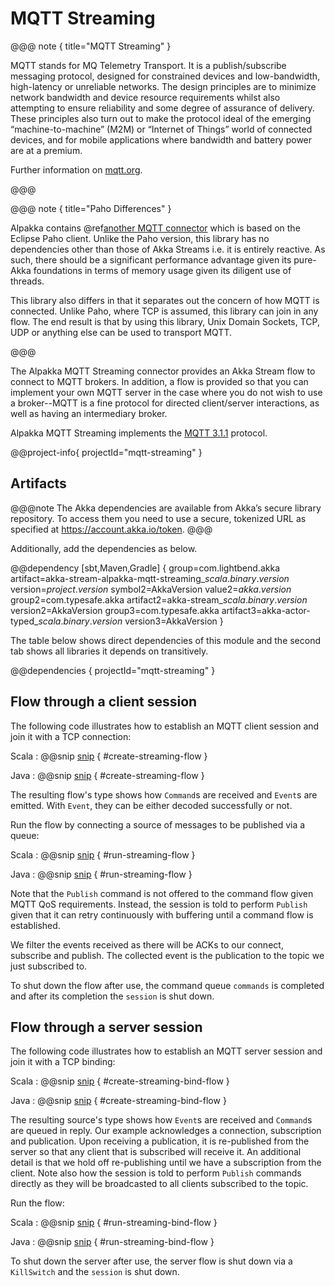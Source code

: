 # MQTT Streaming

@@@ note { title="MQTT Streaming" }

MQTT stands for MQ Telemetry Transport. It is a publish/subscribe messaging protocol, designed for constrained devices and low-bandwidth, high-latency or unreliable networks. The design principles are to minimize network bandwidth and device resource requirements whilst also attempting to ensure reliability and some degree of assurance of delivery. These principles also turn out to make the protocol ideal of the emerging “machine-to-machine” (M2M) or “Internet of Things” world of connected devices, and for mobile applications where bandwidth and battery power are at a premium.  

Further information on [mqtt.org](https://mqtt.org/).

@@@ 

@@@ note { title="Paho Differences" }

Alpakka contains @ref[another MQTT connector](mqtt.md) which is based on the Eclipse Paho client. Unlike the Paho version, this library has no dependencies other than those of Akka Streams i.e. it is entirely reactive. As such, there should be a significant performance advantage given its pure-Akka foundations in terms of memory usage given its diligent use of threads.

This library also differs in that it separates out the concern of how MQTT is connected. Unlike Paho, where TCP is assumed, this library can join in any flow. The end result is that by using this library, Unix Domain Sockets, TCP, UDP or anything else can be used to transport MQTT.

@@@

The Alpakka MQTT Streaming connector provides an Akka Stream flow to connect to MQTT brokers. In addition, a flow is provided so that you can implement your own MQTT server in the case where you do not wish to use a broker--MQTT is a fine protocol for directed client/server interactions, as well as having an intermediary broker.

Alpakka MQTT Streaming implements the [MQTT 3.1.1](https://docs.oasis-open.org/mqtt/mqtt/v3.1.1/os/mqtt-v3.1.1-os.html) protocol.

@@project-info{ projectId="mqtt-streaming" }

## Artifacts

@@@note
The Akka dependencies are available from Akka’s secure library repository. To access them you need to use a secure, tokenized URL as specified at https://account.akka.io/token.
@@@

Additionally, add the dependencies as below.

@@dependency [sbt,Maven,Gradle] {
  group=com.lightbend.akka
  artifact=akka-stream-alpakka-mqtt-streaming_$scala.binary.version$
  version=$project.version$
  symbol2=AkkaVersion
  value2=$akka.version$
  group2=com.typesafe.akka
  artifact2=akka-stream_$scala.binary.version$
  version2=AkkaVersion
  group3=com.typesafe.akka
  artifact3=akka-actor-typed_$scala.binary.version$
  version3=AkkaVersion
}

The table below shows direct dependencies of this module and the second tab shows all libraries it depends on transitively.

@@dependencies { projectId="mqtt-streaming" }

## Flow through a client session

The following code illustrates how to establish an MQTT client session and join it with a TCP connection:

Scala
: @@snip [snip](/mqtt-streaming/src/test/scala/docs/scaladsl/MqttFlowSpec.scala) { #create-streaming-flow }

Java
: @@snip [snip](/mqtt-streaming/src/test/java/docs/javadsl/MqttFlowTest.java) { #create-streaming-flow }

The resulting flow's type shows how `Command`s are received and `Event`s are emitted. With `Event`, they can
be either decoded successfully or not.

Run the flow by connecting a source of messages to be published via a queue:

Scala
: @@snip [snip](/mqtt-streaming/src/test/scala/docs/scaladsl/MqttFlowSpec.scala) { #run-streaming-flow }

Java
: @@snip [snip](/mqtt-streaming/src/test/java/docs/javadsl/MqttFlowTest.java) { #run-streaming-flow }

Note that the `Publish` command is not offered to the command flow given MQTT QoS requirements. Instead, the 
session is told to perform `Publish` given that it can retry continuously with buffering until a command 
flow is established.

We filter the events received as there will be ACKs to our connect, subscribe and publish. The collected event
is the publication to the topic we just subscribed to.

To shut down the flow after use, the command queue `commands` is completed and after its completion the `session` is shut down.

## Flow through a server session

The following code illustrates how to establish an MQTT server session and join it with a TCP binding:

Scala
: @@snip [snip](/mqtt-streaming/src/test/scala/docs/scaladsl/MqttFlowSpec.scala) { #create-streaming-bind-flow }

Java
: @@snip [snip](/mqtt-streaming/src/test/java/docs/javadsl/MqttFlowTest.java) { #create-streaming-bind-flow }

The resulting source's type shows how `Event`s are received and `Command`s are queued in reply. Our example
acknowledges a connection, subscription and publication. Upon receiving a publication, it is re-published
from the server so that any client that is subscribed will receive it. An additional detail is that we hold
off re-publishing until we have a subscription from the client. Note also how the session is told to perform
`Publish` commands directly as they will be broadcasted to all clients subscribed to the topic.

Run the flow:

Scala
: @@snip [snip](/mqtt-streaming/src/test/scala/docs/scaladsl/MqttFlowSpec.scala) { #run-streaming-bind-flow }

Java
: @@snip [snip](/mqtt-streaming/src/test/java/docs/javadsl/MqttFlowTest.java) { #run-streaming-bind-flow }

To shut down the server after use, the server flow is shut down via a `KillSwitch` and the `session` is shut down.
